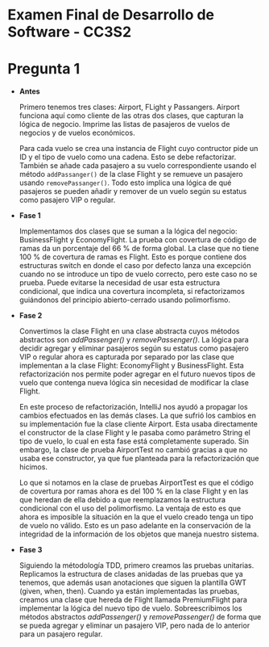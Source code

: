 # Examen Final de Desarrollo de Software - CC3S2 <!-- omit in toc-->

# Pregunta 1

- **Antes**
  
    Primero tenemos tres clases: Airport, FLight y Passangers. Airport funciona aquí como cliente de las otras dos clases, que capturan la lógica de negocio. Imprime las listas de pasajeros de vuelos de negocios y de vuelos económicos.
    
    Para cada vuelo se crea una instancia de Flight cuyo contructor pide un ID y el tipo de vuelo como una cadena. Esto se debe refactorizar. También se añade cada pasajero a su vuelo correspondiente usando el método `addPassanger()` de la clase Flight y se remueve un pasajero usando `removePassanger()`. Todo esto implica una lógica de qué pasajeros se pueden añadir y remover de un vuelo según su estatus como pasajero VIP o regular.

- **Fase 1**

    Implementamos dos clases que se suman a la lógica del negocio: BusinessFlight y EconomyFlight. La prueba con covertura de código de ramas da un porcentaje del 66 % de forma global. La clase que no tiene 100 % de covertura de ramas es Flight. Esto es porque contiene dos estructuras switch en donde el caso por defecto lanza una excepción cuando no se introduce un tipo de vuelo correcto, pero este caso no se prueba. Puede evitarse la necesidad de usar esta estructura condicional, que indica una covertura incompleta, si refactorizamos guiándonos del principio abierto-cerrado usando polimorfismo.

- **Fase 2**

    Convertimos la clase Flight en una clase abstracta cuyos métodos abstractos son _addPassenger()_ y _removePassenger()_. La lógica para decidir agregar y eliminar pasajeros según su estatus como pasajero VIP o regular ahora es capturada por separado por las clase que implementan a la clase Flight: EconomyFlight y BusinessFlight. Esta refactorización nos permite poder agregar en el futuro nuevos tipos de vuelo que contenga nueva lógica sin necesidad de modificar la clase Flight.

    En este proceso de refactorización, IntelliJ nos ayudó a propagar los cambios efectuados en las demás clases. La que sufrió los cambios en su implementación fue la clase cliente Airport. Esta usaba directamente el constructor de la clase Flight y le pasaba como parámetro String el tipo de vuelo, lo cual en esta fase está completamente superado. Sin embargo, la clase de prueba AirportTest no cambió gracias a que no usaba ese constructor, ya que fue planteada para la refactorización que hicimos. 
    
    Lo que si notamos en la clase de pruebas AirportTest es que el código de covertura por ramas ahora es del 100 % en la clase Flight y en las que heredan de ella debido a que reemplazamos la estructura condicional con el uso del polimorfismo. La ventaja de esto es que ahora es imposible la situación en la que el vuelo creado tenga un tipo de vuelo no válido. Esto es un paso adelante en la conservación de la integridad de la información de los objetos que maneja nuestro sistema.

- **Fase 3**

    Siguiendo la métodología TDD, primero creamos las pruebas unitarias. Replicamos la estructura de clases anidadas de las pruebas que ya tenemos, que además usan anotaciones que siguen la plantilla GWT (given, when, then). Cuando ya están implementadas las pruebas, creamos una clase que hereda de Flight llamada PremiumFlight para implementar la lógica del nuevo tipo de vuelo. Sobreescribimos los métodos abstractos _addPassenger()_ y _removePassenger()_ de forma que se pueda agregar y eliminar un pasajero VIP, pero nada de lo anterior para un pasajero regular.
    

    

